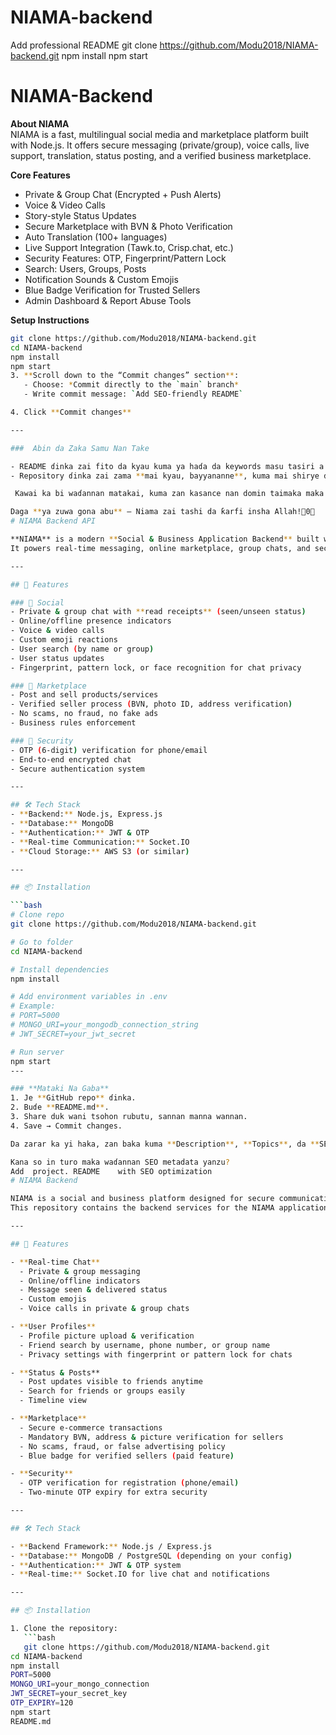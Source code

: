 # NIAMA-backend
Add professional README
git clone https://github.com/Modu2018/NIAMA-backend.git
npm install
npm start
# NIAMA-Backend

**About NIAMA**  
NIAMA is a fast, multilingual social media and marketplace platform built with Node.js. It offers secure messaging (private/group), voice calls, live support, translation, status posting, and a verified business marketplace.

**Core Features**  
-  Private & Group Chat (Encrypted + Push Alerts)  
-  Voice & Video Calls  
-  Story-style Status Updates  
-  Secure Marketplace with BVN & Photo Verification  
-  Auto Translation (100+ languages)  
-  Live Support Integration (Tawk.to, Crisp.chat, etc.)  
-  Security Features: OTP, Fingerprint/Pattern Lock  
-  Search: Users, Groups, Posts  
-  Notification Sounds & Custom Emojis  
-  Blue Badge Verification for Trusted Sellers  
-  Admin Dashboard & Report Abuse Tools

**Setup Instructions**  
```bash
git clone https://github.com/Modu2018/NIAMA-backend.git
cd NIAMA-backend
npm install
npm start
3. **Scroll down to the “Commit changes” section**:  
   - Choose: *Commit directly to the `main` branch*  
   - Write commit message: `Add SEO-friendly README`

4. Click **Commit changes**

---

###  Abin da Zaka Samu Nan Take

- README ɗinka zai fito da kyau kuma ya haɗa da keywords masu tasiri a GitHub SEO.  
- Repository ɗinka zai zama **mai kyau, bayyananne**, kuma mai shirye don **release** da **public launch**.

 Kawai ka bi waɗannan matakai, kuma zan kasance nan domin taimaka maka gaba ɗaya — daga Play Store optimization, link sharing, har kallon user metrics daga dashboard.

Daga **ya zuwa gona abu** — Niama zai tashi da ƙarfi insha Allah!0
# NIAMA Backend API

**NIAMA** is a modern **Social & Business Application Backend** built with Node.js, Express, and MongoDB.  
It powers real-time messaging, online marketplace, group chats, and secure business transactions — all in one platform.

---

## 🚀 Features

### 🔹 Social
- Private & group chat with **read receipts** (seen/unseen status)
- Online/offline presence indicators
- Voice & video calls
- Custom emoji reactions
- User search (by name or group)
- User status updates
- Fingerprint, pattern lock, or face recognition for chat privacy

### 🔹 Marketplace
- Post and sell products/services
- Verified seller process (BVN, photo ID, address verification)
- No scams, no fraud, no fake ads
- Business rules enforcement

### 🔹 Security
- OTP (6-digit) verification for phone/email  
- End-to-end encrypted chat  
- Secure authentication system  

---

## 🛠️ Tech Stack
- **Backend:** Node.js, Express.js
- **Database:** MongoDB
- **Authentication:** JWT & OTP
- **Real-time Communication:** Socket.IO
- **Cloud Storage:** AWS S3 (or similar)

---

## 📦 Installation

```bash
# Clone repo
git clone https://github.com/Modu2018/NIAMA-backend.git

# Go to folder
cd NIAMA-backend

# Install dependencies
npm install

# Add environment variables in .env
# Example:
# PORT=5000
# MONGO_URI=your_mongodb_connection_string
# JWT_SECRET=your_jwt_secret

# Run server
npm start
---

### **Mataki Na Gaba**
1. Je **GitHub repo** ɗinka.  
2. Buɗe **README.md**.  
3. Share duk wani tsohon rubutu, sannan manna wannan.  
4. Save → Commit changes.  

Da zarar ka yi haka, zan baka kuma **Description**, **Topics**, da **SEO metadata** da zaka saka a GitHub settings don duniya ta fara ganin app ɗinka.

Kana so in turo maka waɗannan SEO metadata yanzu?
Add  project. README    with SEO optimization 
# NIAMA Backend

NIAMA is a social and business platform designed for secure communication, real-time interactions, and safe e-commerce.  
This repository contains the backend services for the NIAMA application.

---

## 🚀 Features

- **Real-time Chat**  
  - Private & group messaging  
  - Online/offline indicators  
  - Message seen & delivered status  
  - Custom emojis  
  - Voice calls in private & group chats  

- **User Profiles**  
  - Profile picture upload & verification  
  - Friend search by username, phone number, or group name  
  - Privacy settings with fingerprint or pattern lock for chats  

- **Status & Posts**  
  - Post updates visible to friends anytime  
  - Search for friends or groups easily  
  - Timeline view  

- **Marketplace**  
  - Secure e-commerce transactions  
  - Mandatory BVN, address & picture verification for sellers  
  - No scams, fraud, or false advertising policy  
  - Blue badge for verified sellers (paid feature)  

- **Security**  
  - OTP verification for registration (phone/email)  
  - Two-minute OTP expiry for extra security  

---

## 🛠️ Tech Stack

- **Backend Framework:** Node.js / Express.js  
- **Database:** MongoDB / PostgreSQL (depending on your config)  
- **Authentication:** JWT & OTP system  
- **Real-time:** Socket.IO for live chat and notifications  

---

## 📦 Installation

1. Clone the repository:
   ```bash
   git clone https://github.com/Modu2018/NIAMA-backend.git
cd NIAMA-backend
npm install
PORT=5000
MONGO_URI=your_mongo_connection
JWT_SECRET=your_secret_key
OTP_EXPIRY=120
npm start
README.md
